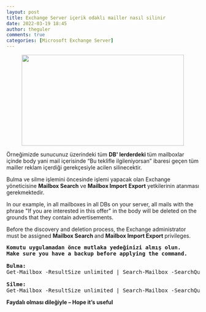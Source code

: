 ```yaml
---
layout: post
title: Exchange Server içerik odaklı mailler nasıl silinir
date: 2022-03-19 18:45
author: theguler
comments: true
categories: [Microsoft Exchange Server]
---
```

<!-- wp:image {"id":2148,"width":423,"height":237,"sizeSlug":"large","linkDestination":"none"} -->
<figure class="wp-block-image size-large is-resized"><img src="https://theguler.wordpress.com/wp-content/uploads/2022/02/powershell-as-admin.webp?w=1024" alt="" class="wp-image-2148" width="423" height="237" /></figure>
<!-- /wp:image -->

<!-- wp:paragraph -->
<p>Örneğimizde sunucunuz üzerindeki tüm <strong>DB' lerderdeki </strong>tüm mailboxlar içinde body yani mail içerisinde “Bu teklifle ilgileniyorsan” ibaresi geçen tüm mailler reklam içerdiği gerekçesiyle acilen silinecektir.</p>
<!-- /wp:paragraph -->

<!-- wp:paragraph -->
<p>Bulma ve silme işlemini öncesinde işlemi yapacak olan Exchange yöneticisine <strong>Mailbox Search</strong> ve <strong>Mailbox Import</strong> <strong>Export</strong> yetkilerinin atanması gerekmektedir.</p>
<!-- /wp:paragraph -->

<!-- wp:paragraph -->
<p>In our example, in all mailboxes in all DBs on your server, all mails with the phrase "If you are interested in this offer" in the body will be deleted on the grounds that they contain advertisements.</p>
<!-- /wp:paragraph -->

<!-- wp:paragraph -->
<p>Before the discovery and deletion process, the Exchange administrator must be assigned <strong>Mailbox Search </strong>and <strong>Mailbox Import Export </strong>privileges.</p>
<!-- /wp:paragraph -->

<!-- wp:preformatted -->
<pre class="wp-block-preformatted"><strong>Komutu uygulamadan önce mutlaka yedeğinizi almış olun.
Make sure you have a backup before applying the command.</strong>

<strong>Bulma:</strong>
Get-Mailbox -ResultSize unlimited | Search-Mailbox -SearchQuery ‘Body:”<strong>If you are interested in this offer</strong>”’ –EstimateResultOnly

<strong>Silme:</strong>
Get-Mailbox -ResultSize unlimited | Search-Mailbox -SearchQuery ‘Body:”<strong>If you are interested in this offer</strong>”’ –DeleteContent -Force</pre>
<!-- /wp:preformatted -->

<!-- wp:paragraph -->
<p><strong>Faydalı olması dileğiyle – Hope it’s useful</strong></p>
<!-- /wp:paragraph -->
